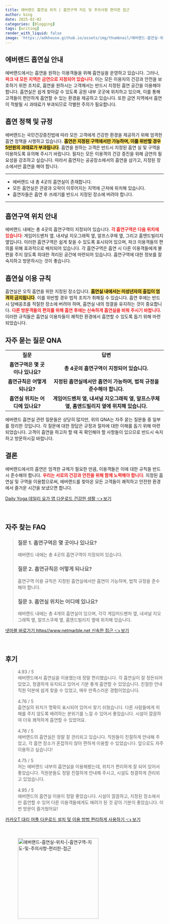 ```yaml
---
title: 에버랜드 흡연실 위치 | 흡연구역 지도 및 주의사항 편리한 접근
author: bing
date: 2025-02-02
categories: [Blogging]
tags: [writing]
render_with_liquid: false
image: 'https://adkhouse.github.io/assets/img/thumbnail/에버랜드-흡연실-위치-|-흡연구역-지도-및-주의사항-편리한-접근.webp'
---
```



<h2 id='에버랜드_흡연실_안내'>에버랜드 흡연실 안내</h2>

<p>에버랜드에서는 흡연을 원하는 이용객들을 위해 흡연실을 운영하고 있습니다. 그러나, <b><span style="color: #ee2323;">파크 내 모든 지역은 금연으로 지정되어 있습니다</span></b>. 이는 모든 이용자의 건강과 안전을 보호하기 위한 조치로, 흡연을 원하시는 고객께서는 반드시 지정된 흡연 공간을 이용해야 합니다. 흡연실은 쉽게 찾아갈 수 있도록 공원 내부 곳곳에 위치하고 있으며, 이를 통해 고객들이 편안하게 흡연할 수 있는 환경을 제공하고 있습니다. 또한 금연 지역에서 흡연이 적발될 시 과태료가 부과되므로 각별한 주의가 필요합니다.</p>

<h2 id='흡연_정책_및_규정'>흡연 정책 및 규정</h2>

<p>에버랜드는 국민건강증진법에 따라 모든 고객에게 건강한 환경을 제공하기 위해 엄격한 흡연 정책을 시행하고 있습니다. <b><span style="background-color: #ffe066;">흡연은 지정된 구역에서만 가능하며, 이를 위반할 경우 5만원의 과태료가 부과됩니다</span></b>. 흡연을 원하는 고객은 반드시 지정된 흡연 실 및 구역을 이용하도록 유의해 주시기 바랍니다. 필자는 모든 이용객의 건강 증진을 위해 금연의 필요성을 강조하고 싶습니다. 따라서 흡연자는 공공장소에서의 흡연을 삼가고, 지정된 장소에서만 흡연을 해야 합니다.</p>

<hr />

<ul>
    <li>에버랜드 내 총 4곳의 흡연실이 존재합니다.</li>
    <li>모든 흡연실은 관광과 오락이 이루어지는 지역에 근처에 위치해 있습니다.</li>
    <li>흡연자들은 흡연 후 쓰레기를 반드시 지정된 장소에 버려야 합니다.</li>
</ul>

<hr />

<h2 id='흡연구역_위치_안내'>흡연구역 위치 안내</h2>

<p>에버랜드 내에는 총 4곳의 흡연구역이 지정되어 있습니다. <b><span style="color: #ee2323;">각 흡연구역은 다음 위치에 있습니다</span></b>: 게임어드벤처 옆, 내셔널 지오그래픽 옆, 알프스쿠체 옆, 그리고 홈앤드빌리지 옆입니다. 이러한 흡연구역은 쉽게 찾을 수 있도록 표시되어 있으며, 파크 이용객들의 편의를 위해 효과적으로 배치되어 있습니다. 각 흡연구역은 흡연 시 다른 이용객들에게 불편을 주지 않도록 최대한 격리된 공간에 마련되어 있습니다. 흡연구역에 대한 정보를 잘 숙지하고 방문하시는 것이 좋습니다.</p>

<h2 id='흡연실_이용_규칙'>흡연실 이용 규칙</h2>

<p>흡연실은 오직 흡연을 위한 지정된 장소입니다. <b><span style="background-color: #ffe066;">흡연실 내에서는 미성년자의 출입이 엄격히 금지됩니다</span></b>. 이를 위반할 경우 법적 조치가 취해질 수 있습니다. 흡연 후에는 반드시 담배꽁초를 적절한 장소에 버려야 하며, 흡연실 내의 청결을 유지하는 것이 중요합니다. <b><span style="color: #ee2323;">다른 방문객들의 편의를 위해 흡연 후에는 신속하게 흡연실을 비워 주시기 바랍니다</span></b>. 이러한 규칙들은 흡연실 이용자들이 쾌적한 환경에서 흡연할 수 있도록 돕기 위해 마련되었습니다.</p>

<h2 id='자주_묻는_질문_QNA'>자주 묻는 질문 QNA</h2>

<table>
    <tr>
        <td style="text-align: center; height: 17px;"><b>질문</b></td>
        <td style="text-align: center; height: 17px;"><b>답변</b></td>
    </tr>
    <tr>
        <td style="text-align: center; height: 17px;"><b>흡연구역은 몇 곳이나 있나요?</b></td>
        <td style="text-align: center; height: 17px;"><b>총 4곳의 흡연구역이 지정되어 있습니다.</b></td>
    </tr>
    <tr>
        <td style="text-align: center; height: 17px;"><b>흡연규칙은 어떻게 되나요?</b></td>
        <td style="text-align: center; height: 17px;"><b>지정된 흡연실에서만 흡연이 가능하며, 법적 규정을 준수해야 합니다.</b></td>
    </tr>
    <tr>
        <td style="text-align: center; height: 17px;"><b>흡연실 위치는 어디에 있나요?</b></td>
        <td style="text-align: center; height: 17px;"><b>게임어드벤처 옆, 내셔널 지오그래픽 옆, 알프스쿠체 옆, 홈앤드빌리지 옆에 위치해 있습니다.</b></td>
    </tr>
</table>

<p>에버랜드 흡연실 관련 질문들은 상당히 많지만, 위의 QNA는 자주 묻는 질문들 중 일부를 정리한 것입니다. 각 질문에 대한 정답은 규정과 절차에 대한 이해를 돕기 위해 마련되었습니다. 고객이 흡연을 하고자 할 때 꼭 확인해야 할 사항들이 있으므로 반드시 숙지하고 방문하시길 바랍니다.</p>

<h2 id='결론'>결론</h2>

<p>에버랜드에서의 흡연은 엄격한 규제가 필요한 만큼, 이용객들은 이에 대한 규칙을 반드시 준수해야 합니다. <b><span style="color: #ee2323;">우리는 서로의 건강과 안전을 위해 함께 노력해야 합니다</span></b>. 지정된 흡연실 및 구역을 이용함으로써, 에버랜드를 찾아온 모든 고객들이 쾌적하고 안전한 환경에서 즐거운 시간을 보냈으면 합니다.</p>


<p><a class="click-button" title="Daily Yoga 데일리 요가 앱 다운로드 건강한 생활" href="https://adkhouse.github.io/posts/Daily-Yoga-%EB%8D%B0%EC%9D%BC%EB%A6%AC-%EC%9A%94%EA%B0%80-%EC%95%B1-%EB%8B%A4%EC%9A%B4%EB%A1%9C%EB%93%9C-%EA%B1%B4%EA%B0%95%ED%95%9C-%EC%83%9D%ED%99%9C/" rel="dofollow">Daily Yoga 데일리 요가 앱 다운로드 건강한 생활 👈 보기</a></p><br>
<h2 id='자주_찾는_FAQ'>자주 찾는 FAQ</h2>
<div itemscope="" itemtype="https://schema.org/FAQPage"> 
<blockquote> 
<div itemscope="" itemprop="mainEntity" itemtype="https://schema.org/Question"> 
<h3 itemprop="name">질문 1. 흡연구역은 몇 곳이나 있나요?</h3> 
<div itemscope="" itemprop="acceptedAnswer" itemtype="https://schema.org/Answer"> 
<span itemprop="text"> <p>에버랜드 내에는 총 4곳의 흡연구역이 지정되어 있습니다.</p> </span> 
</div> 
</div> 
<div itemscope="" itemprop="mainEntity" itemtype="https://schema.org/Question"> 
<h3 itemprop="name">질문 2. 흡연규칙은 어떻게 되나요?</h3> 
<div itemscope="" itemprop="acceptedAnswer" itemtype="https://schema.org/Answer"> 
<span itemprop="text"> <p>흡연구역 이용 규칙은 지정된 흡연실에서만 흡연이 가능하며, 법적 규정을 준수해야 합니다.</p> </span> 
</div> 
</div> 
<div itemscope="" itemprop="mainEntity" itemtype="https://schema.org/Question"> 
<h3 itemprop="name">질문 3. 흡연실 위치는 어디에 있나요?</h3> 
<div itemscope="" itemprop="acceptedAnswer" itemtype="https://schema.org/Answer"> 
<span itemprop="text"> <p>에버랜드 내에는 총 4개의 흡연실이 있으며, 각각 게임어드벤처 옆, 내셔널 지오그래픽 옆, 알프스쿠체 옆, 홈앤드빌리지 옆에 위치해 있습니다.</p> </span> 
</div> 
</div> 
</blockquote> 
</div>
<p><a class="click-button" title="넷마블 바로가기 https//www.netmarble.net 신속한 접근" href="https://adkhouse.github.io/posts/%EB%84%B7%EB%A7%88%EB%B8%94-%EB%B0%94%EB%A1%9C%EA%B0%80%EA%B8%B0-httpswww.netmarble.net-%EC%8B%A0%EC%86%8D%ED%95%9C-%EC%A0%91%EA%B7%BC/" rel="dofollow">넷마블 바로가기 https//www.netmarble.net 신속한 접근 👈 보기</a></p><br>
<h2 id='후기'>후기</h2>
<div itemscope itemtype="https://schema.org/Product">
  <blockquote>
  <div itemprop="review" itemscope itemtype="https://schema.org/Review">
      <div itemprop="reviewRating" itemscope itemtype="https://schema.org/Rating"> <span itemprop="ratingValue">4.93</span> / <span itemprop="bestRating">5</span> </div>
      <span itemprop="reviewBody">에버랜드에서 흡연실을 이용했는데 정말 편리했습니다. 각 흡연실이 잘 정돈되어 있었고, 청결하게 유지되고 있어서 기분 좋게 흡연할 수 있었습니다. 친절한 안내 직원 덕분에 쉽게 찾을 수 있었고, 매우 만족스러운 경험이었습니다.</span>
  </div>
  <br>
  <div itemprop="review" itemscope itemtype="https://schema.org/Review">
      <div itemprop="reviewRating" itemscope itemtype="https://schema.org/Rating"> <span itemprop="ratingValue">4.76</span> / <span itemprop="bestRating">5</span> </div>
      <span itemprop="reviewBody">흡연실의 위치가 명확히 표시되어 있어서 찾기 쉬웠습니다. 다른 사람들에게 피해를 주지 않도록 배려하는 분위기를 느낄 수 있어서 좋았습니다. 시설이 깔끔하여 더욱 쾌적하게 흡연할 수 있었어요.</span>
  </div>
  <br>
  <div itemprop="review" itemscope itemtype="https://schema.org/Review">
      <div itemprop="reviewRating" itemscope itemtype="https://schema.org/Rating"> <span itemprop="ratingValue">4.76</span> / <span itemprop="bestRating">5</span> </div>
      <span itemprop="reviewBody">에버랜드의 흡연실은 정말 잘 관리되고 있습니다. 직원들이 친절하게 안내해 주었고, 각 흡연 장소가 혼잡하지 않아 편하게 이용할 수 있었습니다. 앞으로도 자주 이용하고 싶습니다!</span>
  </div>
  <br>
  <div itemprop="review" itemscope itemtype="https://schema.org/Review">
      <div itemprop="reviewRating" itemscope itemtype="https://schema.org/Rating"> <span itemprop="ratingValue">4.75</span> / <span itemprop="bestRating">5</span> </div>
      <span itemprop="reviewBody">저는 에버랜드 내부의 흡연실을 이용해봤는데, 위치가 편리하게 잘 되어 있어서 좋았습니다. 직원분들도 정말 친절하게 안내해 주시고, 시설도 청결하게 관리되고 있었습니다.</span>
  </div>
  <br>
  <div itemprop="review" itemscope itemtype="https://schema.org/Review">
      <div itemprop="reviewRating" itemscope itemtype="https://schema.org/Rating"> <span itemprop="ratingValue">4.95</span> / <span itemprop="bestRating">5</span> </div>
      <span itemprop="reviewBody">에버랜드의 흡연실 이용이 정말 좋았습니다. 시설이 깔끔하고, 지정된 장소에서만 흡연할 수 있어 다른 이용객들에게도 배려가 된 것 같아 기분이 좋았습니다. 이번 방문이 즐거웠어요!</span>
  </div>
  </blockquote>
</div>
<p><a class="click-button" title="카카오T 대리 어플 다운로드 설치 및 이용 방법 편리하게 사용하기" href="https://adkhouse.github.io/posts/%EC%B9%B4%EC%B9%B4%EC%98%A4T-%EB%8C%80%EB%A6%AC-%EC%96%B4%ED%94%8C-%EB%8B%A4%EC%9A%B4%EB%A1%9C%EB%93%9C-%EC%84%A4%EC%B9%98-%EB%B0%8F-%EC%9D%B4%EC%9A%A9-%EB%B0%A9%EB%B2%95-%ED%8E%B8%EB%A6%AC%ED%95%98%EA%B2%8C-%EC%82%AC%EC%9A%A9%ED%95%98%EA%B8%B0/" rel="dofollow">카카오T 대리 어플 다운로드 설치 및 이용 방법 편리하게 사용하기 👈 보기</a></p><br>
<figure class="image"><img src="https://adkhouse.github.io/assets/img/thumbnail/에버랜드-흡연실-위치-|-흡연구역-지도-및-주의사항-편리한-접근.webp" alt="에버랜드-흡연실-위치-|-흡연구역-지도-및-주의사항-편리한-접근" width="256" height="256"></figure>